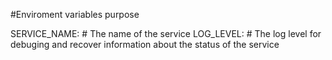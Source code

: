 #Enviroment variables purpose

SERVICE_NAME: # The name of the service
LOG_LEVEL: # The log level for debuging and recover information about the status of the service